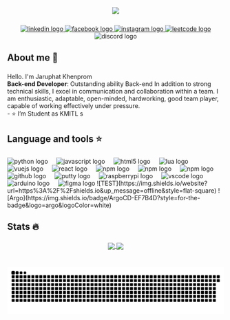 <div align="center">
  <img height="150" src="https://i.pinimg.com/originals/ee/6f/de/ee6fde84011911665995018f6ad74d82.gif"  />
</div>

###

<div align="center">
  <a href="https://www.linkedin.com/in/jaruphat-khenprom" target="_blank">
    <img src="https://img.shields.io/static/v1?message=LinkedIn&logo=linkedin&label=&color=0077B5&logoColor=white&labelColor=&style=for-the-badge" height="25" alt="linkedin logo"  />
  </a>
  <a href="https://www.facebook.com/jaruphat.khenprom/" target="_blank">
    <img src="https://img.shields.io/static/v1?message=Facebook&logo=facebook&label=&color=1877F2&logoColor=white&labelColor=&style=for-the-badge" height="25" alt="facebook logo"  />
  </a>
  <a href="https://www.instagram.com/jrp.sun_/" target="_blank">
    <img src="https://img.shields.io/static/v1?message=instagram&logo=instagram&label=&color=E4405F&logoColor=white&labelColor=&style=for-the-badge" height="25" alt="instagram logo"  />
  </a>
  <a href="https://leetcode.com/jrpsun_/" target="_blank">
    <img src="https://img.shields.io/static/v1?message=leetcode&logo=leetcode&label=&color=FF7300&logoColor=white&labelColor=&style=for-the-badge" height="25" alt="leetcode logo"  />
  </a>
<!--   <a href="https://www.hackerrank.com/profile/jaruphat_sun" target="_blank">
    <img src="https://img.shields.io/static/v1?message=hackerrank&logo=hackerrank&label=&color=416D19&logoColor=white&labelColor=&style=for-the-badge" height="25" alt="hackerrank logo"  />
  </a> -->
  <img src="https://img.shields.io/static/v1?message=SSzSun&logo=discord&label=&color=7289DA&logoColor=white&labelColor=&style=for-the-badge" height="25" alt="discord logo"  />
</div>

###

<h2 align="left">About me 🌻</h2>

###

<p align="left">Hello. I'm Jaruphat Khenprom<br><b>Back-end Developer</b>: Outstanding ability Back-end In addition to strong technical skills, I excel in communication and collaboration within a team. I am enthusiastic, adaptable, open-minded, hardworking, good team player, capable of working effectively under pressure.<br>- ⭐ I’m Student as KMITL s</p>

###

<h2 align="left">Language and tools ⭐</h2>

###

<div align="left">
  <img src="https://cdn.jsdelivr.net/gh/devicons/devicon/icons/python/python-original.svg" height="40" alt="python logo"  />
  <img width="12" />
  <img src="https://cdn.jsdelivr.net/gh/devicons/devicon/icons/javascript/javascript-original.svg" height="40" alt="javascript logo"  />
  <img width="12" />
  <img src="https://cdn.jsdelivr.net/gh/devicons/devicon/icons/html5/html5-original.svg" height="40" alt="html5 logo"  />
  <img width="12" />
  <img src="https://cdn.jsdelivr.net/gh/devicons/devicon/icons/lua/lua-original.svg" height="40" alt="lua logo"  />
  <img width="12" />
  <img src="https://cdn.jsdelivr.net/gh/devicons/devicon/icons/vuejs/vuejs-original.svg" height="40" alt="vuejs logo"  />
  <img width="12" />
  <img src="https://cdn.jsdelivr.net/gh/devicons/devicon/icons/react/react-original.svg" height="40" alt="react logo"  />
  <img width="12" />
  <img src="https://cdn.jsdelivr.net/gh/devicons/devicon/icons/npm/npm-original-wordmark.svg" height="40" alt="npm logo"  />
  <img width="12" />
  <img src="https://uxwing.com/wp-content/themes/uxwing/download/brands-and-social-media/postman-icon.png" height="40" alt="npm logo"  />
  <img width="12" />
  <img src="https://upload.wikimedia.org/wikipedia/commons/thumb/d/d9/Node.js_logo.svg/2560px-Node.js_logo.svg.png" height="40" alt="npm logo"  />
  <img width="12" />
  <img src="https://cdn.jsdelivr.net/gh/devicons/devicon/icons/github/github-original.svg" height="40" alt="github logo"  />
  <img width="12" />
  <img src="https://cdn.jsdelivr.net/gh/devicons/devicon/icons/putty/putty-original.svg" height="40" alt="putty logo"  />
  <img width="12" />
  <img src="https://cdn.jsdelivr.net/gh/devicons/devicon/icons/raspberrypi/raspberrypi-original.svg" height="40" alt="raspberrypi logo"  />
  <img width="12" />
  <img src="https://cdn.jsdelivr.net/gh/devicons/devicon/icons/vscode/vscode-original.svg" height="40" alt="vscode logo"  />
  <img width="12" />
  <img src="https://cdn.simpleicons.org/arduino/00979D" height="40" alt="arduino logo"  />
  <img width="12" />
  <img src="https://cdn.jsdelivr.net/gh/devicons/devicon/icons/figma/figma-original.svg" height="40" alt="figma logo"  />
  ![TEST](https://img.shields.io/website?url=https%3A%2F%2Fshields.io&up_message=offline&style=flat-square)
  ![Argo](https://img.shields.io/badge/ArgoCD-EF7B4D?style=for-the-badge&logo=argo&logoColor=white)
</div>

###

<h2 align="left">Stats 🔥</h2>

###
<div align="center">
  <a href="https://github.com/anuraghazra/github-readme-stats">
    <img height=150 align="center" src="https://github-readme-stats.vercel.app/api?username=SSzSun&show_icons=true&hide_border=false&theme=midnight-purple" />
  </a>
  <a href="https://github.com/anuraghazra/convoychat">
    <img height=150 align="center" src="https://github-readme-stats.vercel.app/api/top-langs?username=SSzSun&layout=compact&langs_count=8&card_width=320&hide_border=false&theme=midnight-purple&show_icons=true" />
  </a>
</div>

###

<br clear="both">

<img src="https://raw.githubusercontent.com/SSzSun/SSzSun/output/snake.svg" alt="Snake animation" />

###
